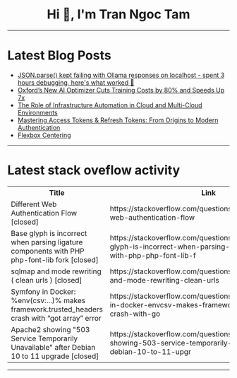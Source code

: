 <h1 align="center">Hi 👋, I'm Tran Ngoc Tam</h1>

---

# Latest Blog Posts 
<!-- BLOG-POST-LIST:START -->
- [JSON.parse&lpar;&rpar; kept failing with Ollama responses on localhost - spent 3 hours debugging, here&#39;s what worked 💪](https://dev.to/manish169/jsonparse-kept-failing-with-ollama-responses-on-localhost-spent-3-hours-debugging-heres-what-1o79)
- [Oxford’s New AI Optimizer Cuts Training Costs by 80% and Speeds Up 7x](https://dev.to/aiwithapex/oxfords-new-ai-optimizer-cuts-training-costs-by-80-and-speeds-up-7x-5cna)
- [The Role of Infrastructure Automation in Cloud and Multi-Cloud Environments](https://dev.to/dhruvseo16/the-role-of-infrastructure-automation-in-cloud-and-multi-cloud-environments-19in)
- [Mastering Access Tokens &amp; Refresh Tokens: From Origins to Modern Authentication](https://dev.to/yuktisays/mastering-access-tokens-refresh-tokens-from-origins-to-modern-authentication-5e3i)
- [Flexbox Centering](https://dev.to/jyotiux/flexbox-centering-1a7a)
<!-- BLOG-POST-LIST:END -->

---

# Latest stack oveflow activity
<table>
  <tr><th>Title</th><th>Link</th></tr>
  <!-- STACKOVERFLOW:START --><tr><td>Different Web Authentication Flow [closed]</td><td>https://stackoverflow.com/questions/79752882/different-web-authentication-flow</td></tr><tr><td>Base glyph is incorrect when parsing ligature components with PHP php-font-lib fork [closed]</td><td>https://stackoverflow.com/questions/79752667/base-glyph-is-incorrect-when-parsing-ligature-components-with-php-php-font-lib-f</td></tr><tr><td>sqlmap and mode rewriting &lpar; clean urls &rpar; [closed]</td><td>https://stackoverflow.com/questions/79752659/sqlmap-and-mode-rewriting-clean-urls</td></tr><tr><td>Symfony in Docker: %env&lpar;csv:...&rpar;% makes framework.trusted_headers crash with “got array” error</td><td>https://stackoverflow.com/questions/79752588/symfony-in-docker-envcsv-makes-framework-trusted-headers-crash-with-go</td></tr><tr><td>Apache2 showing &quot;503 Service Temporarily Unavailable&quot; after Debian 10 to 11 upgrade [closed]</td><td>https://stackoverflow.com/questions/79752438/apache2-showing-503-service-temporarily-unavailable-after-debian-10-to-11-upgr</td></tr><!-- STACKOVERFLOW:END -->
</table>

---


